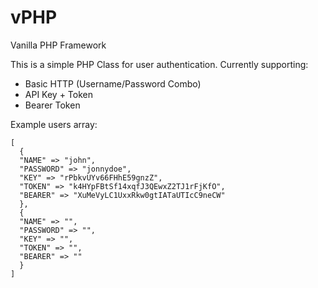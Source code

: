 # vPHP
Vanilla PHP Framework

This is a simple PHP Class for user authentication. 
Currently supporting: 
- Basic HTTP (Username/Password Combo)
- API Key + Token
- Bearer Token

Example users array:

```
[
  {
  "NAME" => "john",
  "PASSWORD" => "jonnydoe",
  "KEY" => "rPbkvUYv66FHhE59gnzZ",
  "TOKEN" => "k4HYpFBtSf14xqfJ3QEwxZ2TJ1rFjKfO",
  "BEARER" => "XuMeVyLC1UxxRkw0gtIATaUTIcC9neCW"
  },
  {
  "NAME" => "",
  "PASSWORD" => "",
  "KEY" => "",
  "TOKEN" => "",
  "BEARER" => ""
  }
]
```

